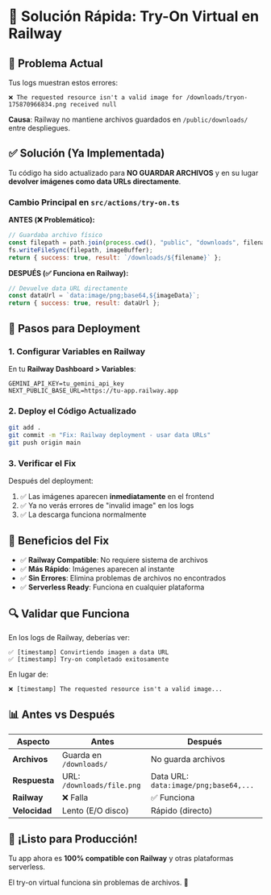 # 🚀 Solución Rápida: Try-On Virtual en Railway

## 🔴 Problema Actual

Tus logs muestran estos errores:
```
❌ The requested resource isn't a valid image for /downloads/tryon-175870966834.png received null
```

**Causa**: Railway no mantiene archivos guardados en `/public/downloads/` entre despliegues.

## ✅ Solución (Ya Implementada)

Tu código ha sido actualizado para **NO GUARDAR ARCHIVOS** y en su lugar **devolver imágenes como data URLs directamente**.

### Cambio Principal en `src/actions/try-on.ts`

**ANTES (❌ Problemático):**
```javascript
// Guardaba archivo físico
const filepath = path.join(process.cwd(), "public", "downloads", filename);
fs.writeFileSync(filepath, imageBuffer);
return { success: true, result: `/downloads/${filename}` };
```

**DESPUÉS (✅ Funciona en Railway):**
```javascript
// Devuelve data URL directamente
const dataUrl = `data:image/png;base64,${imageData}`;
return { success: true, result: dataUrl };
```

## 🚀 Pasos para Deployment

### 1. Configurar Variables en Railway

En tu **Railway Dashboard > Variables**:
```
GEMINI_API_KEY=tu_gemini_api_key
NEXT_PUBLIC_BASE_URL=https://tu-app.railway.app
```

### 2. Deploy el Código Actualizado

```bash
git add .
git commit -m "Fix: Railway deployment - usar data URLs"
git push origin main
```

### 3. Verificar el Fix

Después del deployment:
1. ✅ Las imágenes aparecen **inmediatamente** en el frontend
2. ✅ Ya no verás errores de "invalid image" en los logs
3. ✅ La descarga funciona normalmente

## 🎯 Beneficios del Fix

- ✅ **Railway Compatible**: No requiere sistema de archivos
- ✅ **Más Rápido**: Imágenes aparecen al instante
- ✅ **Sin Errores**: Elimina problemas de archivos no encontrados
- ✅ **Serverless Ready**: Funciona en cualquier plataforma

## 🔍 Validar que Funciona

En los logs de Railway, deberías ver:
```
✅ [timestamp] Convirtiendo imagen a data URL
✅ [timestamp] Try-on completado exitosamente
```

En lugar de:
```
❌ [timestamp] The requested resource isn't a valid image...
```

## 📊 Antes vs Después

| Aspecto | Antes | Después |
|---------|-------|---------|
| **Archivos** | Guarda en `/downloads/` | No guarda archivos |
| **Respuesta** | URL: `/downloads/file.png` | Data URL: `data:image/png;base64,...` |
| **Railway** | ❌ Falla | ✅ Funciona |
| **Velocidad** | Lento (E/O disco) | Rápido (directo) |

## 🚀 ¡Listo para Producción!

Tu app ahora es **100% compatible con Railway** y otras plataformas serverless.

El try-on virtual funciona sin problemas de archivos. 🎉